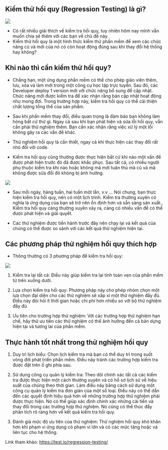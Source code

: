 ## **Kiểm thử hồi quy (Regression Testing) là gì?**


![](https://images.viblo.asia/9cd1598d-f005-4c69-a73c-453772acab99.png)

- Có rất nhiều giải thích về kiểm tra hồi quy, tuy nhiên hôm nay mình vẫn muốn chia sẻ thêm với các bạn về chủ đề này. 
 - Kiểm thử hồi quy là một hình thức kiểm thử phần mềm để xem các chức năng cũ và mới của nó có còn hoạt động đúng sau khi thay đổi hệ thống hay không? 


## **Khi nào thì cần kiểm thử hồi quy?**
- Chẳng hạn, một ứng dụng phần mềm có thể cho phép giáo viên thêm, lưu, xóa và làm mới trong một công cụ học tập trực tuyến. Sau đó, các Developer deploy 1 version mới với chức năng bổ sung để cập nhật. Chức năng mới được kiểm tra để xác nhận rằng bản cập nhật hoạt động như mong đợi. Trong trường hợp này, kiểm tra hồi quy có thể cải thiện chất lượng tổng thể của sản phẩm. 

- Sau khi phần mềm thay đổi, điều quan trọng là đảm bảo bạn không làm hỏng bất cứ thứ gì. Ngay cả sau khi bạn phát hiện và sửa lỗi hồi quy, vẫn cần phải thử nghiệm thêm. Bạn cần xác nhận rằng việc xử lý một lỗi không gây ra các vấn đề khác.

- Thử nghiệm hồi quy là cần thiết, ngay cả khi thực hiện các thay đổi rất nhỏ đối với code.

- Kiểm tra hồi quy cũng thường được thực hiện bất cứ khi nào một vấn đề được phát hiện trước đó đã được khắc phục. Sau tất cả, có nhiều người phụ thuộc kiểm tra khi nào hoặc không mã mới tuân thủ mã cũ và mã không được sửa đổi đó không bị ảnh hưởng.

![](https://images.viblo.asia/fe164892-6135-4f75-850b-a97e02210297.jpg)

- Sau mỗi ngày, hàng tuần, hai tuần một lần, v.v ... Nói chung, bạn thực hiện kiểm tra hồi quy, nên có một lịch trình. Kiểm tra thường xuyên có nghĩa là ứng dụng của bạn sẽ trở nên ổn định hơn và sẵn sàng sản xuất., Kiểm tra hồi quy càng thường xuyên xảy ra, càng có nhiều vấn đề có thể được phát hiện và giải quyết.


- Các thử nghiệm được tiến hành trước đây nên chạy lại và kết quả của chúng có thể được so sánh với các kết quả thử nghiệm hiện tại. 

## Các phương pháp thử nghiệm hồi quy thích hợp
- Thông thường có 3 phương pháp để kiểm tra hồi quy:

![](https://images.viblo.asia/a4d8d0c9-025e-4722-a92a-722ff76bdd4b.png)

1) Kiểm tra lại tất cả: Điều này giúp kiểm tra lại tính toàn vẹn của phần mềm từ trên xuống dưới. 

2) Lựa chọn kiểm tra hồi quy: Phương pháp này cho phép nhóm chọn một lựa chọn đại diện cho các thử nghiệm sẽ xấp xỉ một thử nghiệm đầy đủ. Điều này đòi hỏi ít thời gian hoặc chi phí hơn nhiều so với bộ thử nghiệm đầy đủ
3) Ưu tiên cho trường hợp thử nghiệm: Với các trường hợp thử nghiệm hạn chế, hãy thử ưu tiên các thử nghiệm có thể ảnh hưởng đến cả bản dựng hiện tại và tương lai của phần mềm.

## Thực hành tốt nhất trong thử nghiệm hồi quy
1) Duy trì lịch biểu: Chọn lịch kiểm tra mà bạn có thể duy trì trong suốt vòng đời phát triển phần mềm. Điều này tránh các trường hợp kiểm tra được đặt trên ổ ghi phía sau.

2) Sử dụng công cụ quản lý kiểm tra: Theo dõi chính xác tất cả các kiểm tra được thực hiện một cách thường xuyên và có hồ sơ lịch sử về hiệu suất của chúng theo thời gian. Làm điều này bằng cách sử dụng một công cụ quản lý kiểm tra đơn giản của một số loại. Điều này có thể dẫn đến các quyết định hiệu quả hơn về những trường hợp thử nghiệm phải được thực hiện. Nó có thể giúp xác định chính xác những cải tiến và thay đổi trong các trường hợp thử nghiệm. Nó cũng có thể thúc đẩy phân tích rõ ràng hơn về kết quả kiểm tra hồi quy.

3) Đánh giá mức độ ưu tiên của thử nghiệm: Thử nghiệm hồi quy khó khăn hơn khi phạm vi ứng dụng có phạm vi lớn và có các mức tăng hoặc vá liên tục cho hệ thống.

Link tham khảo: https://test.io/regression-testing/
